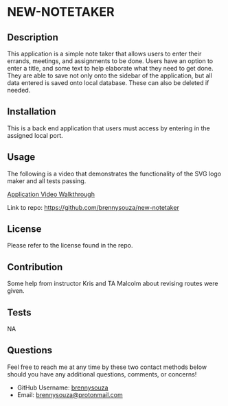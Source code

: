 # NEW-NOTETAKER

## Description
This application is a simple note taker that allows users to enter their errands, meetings, and assignments to be done. Users have an option to enter a title, and some text to help elaborate what they need to get done. They are able to save not only onto the sidebar of the application, but all data entered is saved onto local database. These can also be deleted if needed.

## Installation
This is a back end application that users must access by entering in the assigned local port.

## Usage
The following is a video that demonstrates the functionality of the SVG logo maker and all tests passing. 

[Application Video Walkthrough](https://drive.google.com/file/d/1u2q-qSCcl8nlkr_m319nkPyD-1O3BFya/view)

Link to repo: https://github.com/brennysouza/new-notetaker

## License
Please refer to the license found in the repo. 

## Contribution
Some help from instructor Kris and TA Malcolm about revising routes were given. 

## Tests
NA

## Questions
Feel free to reach me at any time by these two contact methods below should you have any additional questions, comments, or concerns!

- GitHub Username: [brennysouza](https://github.com/brennysouza/new-notetaker)
- Email: brennysouza@protonmail.com 


